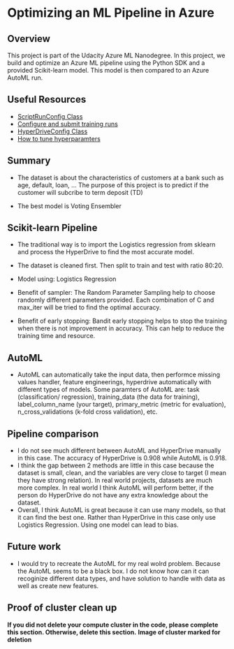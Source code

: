# Optimizing an ML Pipeline in Azure

## Overview
This project is part of the Udacity Azure ML Nanodegree.
In this project, we build and optimize an Azure ML pipeline using the Python SDK and a provided Scikit-learn model.
This model is then compared to an Azure AutoML run.

## Useful Resources
- [ScriptRunConfig Class](https://docs.microsoft.com/en-us/python/api/azureml-core/azureml.core.scriptrunconfig?view=azure-ml-py)
- [Configure and submit training runs](https://docs.microsoft.com/en-us/azure/machine-learning/how-to-set-up-training-targets)
- [HyperDriveConfig Class](https://docs.microsoft.com/en-us/python/api/azureml-train-core/azureml.train.hyperdrive.hyperdriveconfig?view=azure-ml-py)
- [How to tune hyperparamters](https://docs.microsoft.com/en-us/azure/machine-learning/how-to-tune-hyperparameters)


## Summary
- The dataset is about the characteristics of customers at a bank such as age, default, loan, ... The purpose of this project is to predict if the customer will subcribe to term deposit (TD)

- The best model is Voting Ensembler

## Scikit-learn Pipeline
- The traditional way is to import the Logistics regression from sklearn and process the HyperDrive to find the most accurate model.
- The dataset is cleaned first. Then split to train and test with ratio 80:20.
- Model using: Logistics Regression

- Benefit of sampler: The Random Parameter Sampling help to choose randomly different parameters provided. Each combination of C and max_iter will be tried to find the optimal accuracy.

- Benefit of early stopping: Bandit early stopping helps to stop the training when there is not improvement in accuracy. This can help to reduce the training time and resource.
## AutoML
- AutoML can automatically take the input data, then performce missing values handler, feature engineerings, hyperdrive automatically with different types of models. Some paramters of AutoML are: task (classification/ regression), training_data (the data for training), label_column_name (your target), primary_metric (metric for evaluation), n_cross_validations (k-fold cross validation), etc.

## Pipeline comparison
- I do not see much different between AutoML and HyperDrive manually in this case. The accuracy of HyperDrive is 0.908 while AutoML is 0.918.
- I think the gap between 2 methods are little in this case because the dataset is small, clean, and the variables are very close to target (I mean they have strong relation). In real world projects, datasets are much more complex. In real world I think AutoML will perform better, if the person do HyperDrive do not have any extra knowledge about the dataset.
- Overall, I think AutoML is great because it can use many models, so that it can find the best one. Rather than HyperDrive in this case only use Logistics Regression. Using one model can lead to bias.

## Future work
- I would try to recreate the AutoML for my real wolrd problem. Because the AutoML seems to be a black box. I do not know how can it can recoginize different data types, and have solution to handle with data as well as create new features.

## Proof of cluster clean up
**If you did not delete your compute cluster in the code, please complete this section. Otherwise, delete this section.**
**Image of cluster marked for deletion**
